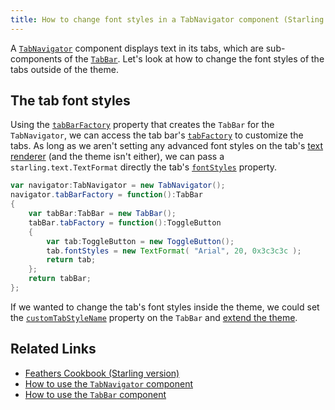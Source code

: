 ```yaml
---
title: How to change font styles in a TabNavigator component (Starling version)
---
```


A [`TabNavigator`](../tab-navigator.html) component displays text in its tabs, which are sub-components of the [`TabBar`](../tab-bar.html). Let's look at how to change the font styles of the tabs outside of the theme.

## The tab font styles

Using the [`tabBarFactory`](/api-reference/feathers/controls/TabNavigator.html#tabBarFactory) property that creates the `TabBar` for the `TabNavigator`, we can access the tab bar's [`tabFactory`](/api-reference/feathers/controls/TabBar.html#tabFactory) to customize the tabs. As long as we aren't setting any advanced font styles on the tab's [text renderer](../text-renderers.html) (and the theme isn't either), we can pass a `starling.text.TextFormat` directly the tab's [`fontStyles`](/api-reference/feathers/controls/Button.html#fontStyles) property.

```actionscript
var navigator:TabNavigator = new TabNavigator();
navigator.tabBarFactory = function():TabBar
{
	var tabBar:TabBar = new TabBar();
	tabBar.tabFactory = function():ToggleButton
	{
		var tab:ToggleButton = new ToggleButton();
		tab.fontStyles = new TextFormat( "Arial", 20, 0x3c3c3c );
		return tab;
	};
	return tabBar;
};
```

If we wanted to change the tab's font styles inside the theme, we could set the [`customTabStyleName`](/api-reference/feathers/controls/TabBar.html#customTabStyleName) property on the `TabBar` and [extend the theme](../extending-themes.html).

## Related Links

- [Feathers Cookbook (Starling version)](./index.md)
- [How to use the `TabNavigator` component](../tab-navigator.html)
- [How to use the `TabBar` component](../tab-navigator.html)
